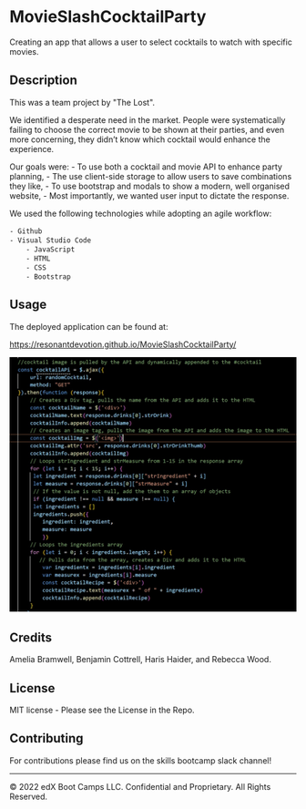 # MovieSlashCocktailParty
Creating an app that allows a user to select cocktails to watch with specific movies.

## Description 
This was a team project by "The Lost".

We identified a desperate need in the market. People were systematically failing to choose the correct movie to be shown at their parties, and even more concerning, they didn’t know which cocktail would enhance the experience.

Our goals were:
    - To use both a cocktail and movie API to enhance party planning,
    - The use client-side storage to allow users to save combinations   they like,
    - To use bootstrap and modals to show a modern, well organised website,
    - Most importantly, we wanted user input to dictate the response.


We used the following technologies while adopting an agile workflow:

    - Github
    - Visual Studio Code
        - JavaScript
        - HTML
        - CSS
        - Bootstrap

## Usage
The deployed application can be found at:

https://resonantdevotion.github.io/MovieSlashCocktailParty/

![Sample-code](assets/images/sample-code.jpg)


## Credits
Amelia Bramwell, Benjamin Cottrell, Haris Haider, and Rebecca Wood.

## License
MIT license - Please see the License in the Repo.

## Contributing
For contributions please find us on the skills bootcamp slack channel!

---

© 2022 edX Boot Camps LLC. Confidential and Proprietary. All Rights Reserved.

